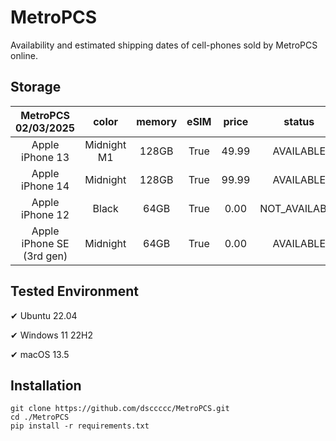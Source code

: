 # MetroPCS
Availability and estimated shipping dates of cell-phones sold by MetroPCS online.
## Storage
|MetroPCS 02/03/2025|color|memory|eSIM|price|status|shipping from|shipping to|
|:--:|:--:|:--:|:--:|:--:|:--:|:--:|:--:|
|Apple iPhone 13|Midnight M1|128GB|True|49.99|AVAILABLE|02/03/2025|02/06/2025|
|Apple iPhone 14|Midnight|128GB|True|99.99|AVAILABLE|02/03/2025|02/06/2025|
|Apple iPhone 12|Black|64GB|True|0.00|NOT_AVAILABLE|02/10/2025|02/17/2025|
|Apple iPhone SE (3rd gen)|Midnight|64GB|True|0.00|AVAILABLE|02/03/2025|02/06/2025|

## Tested Environment
✔ Ubuntu 22.04

✔ Windows 11 22H2

✔ macOS 13.5
## Installation
```
git clone https://github.com/dsccccc/MetroPCS.git
cd ./MetroPCS
pip install -r requirements.txt
```
